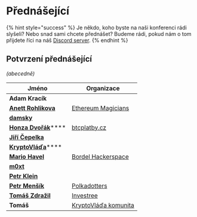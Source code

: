 # Přednášející

{% hint style="success" %}
Je někdo, koho byste na naši konferenci rádi slyšeli? Nebo snad sami chcete přednášet? Budeme rádi, pokud nám o tom přijdete říci na náš [Discord server](https://discord.gg/5k9dEtVhnv).
{% endhint %}

## Potvrzení přednášející

_(abecedně)_

| Jméno                                                            | Organizace                                                |
| ---------------------------------------------------------------- | --------------------------------------------------------- |
| **Adam Kracík**                                                  |                                                           |
| ****[**Anett Rohlikova**](https://twitter.com/anettrolikova)**** | [Ethereum Magicians](https://ethereum-magicians.org)      |
| ****[**damsky**](https://twitter.com/CryptoDamSky)****           |                                                           |
| [**Honza Dvořák**](https://twitter.com/\_Honza\_Dvorak)****      | [btcplatby.cz](https://btcplatby.cz)                      |
| ****[**Jiří Čepelka**](https://twitter.com/JiriCepelka)****      |                                                           |
| [**KryptoVláďa**](https://twitter.com/KryptoVlada)****           |                                                           |
| ****[**Mario Havel**](https://twitter.com/TMIYChao)****          | [Bordel Hackerspace](https://bordel.paralelnipolis.cz/#/) |
| ****[**m0xt**](https://twitter.com/m0xt\_)****                   |                                                           |
| ****[**Petr Klein**](https://twitter.com/kleinpetr\_com)****     |                                                           |
| ****[**Petr Menšík**](https://twitter.com/petr\_mensik)****      | [Polkadotters](https://twitter.com/polkadotterss)         |
| ****[**Tomáš Zdražil**](https://twitter.com/investree\_cz)****   | [Investree](https://investree.cz)                         |
| **Tomáš**                                                        | [KryptoVláďa komunita](https://www.kryptovlada.win)       |

